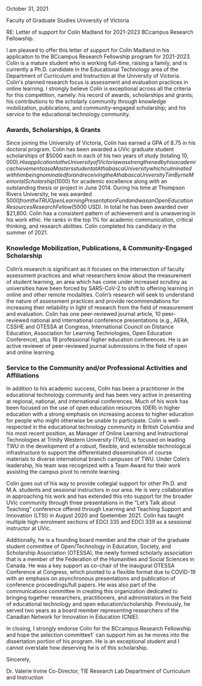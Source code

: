 October 31, 2021

Faculty of Graduate Studies
University of Victoria

RE: Letter of support for Colin Madland for 2021-2023 BCcampus Research Fellowship.

I am pleased to offer this letter of support for Colin Madland in his applicaiton to the BCcampus Research Fellowship program for 2021-2023. Colin is a mature student who is working full-time, raising a family, and is currently a Ph.D. candidate in the Educational Technology area of the Department of Curriculum and Instruction at the University of Victoria.  Colin's planned research focus is assessment and evaluation practices in online learning. I strongly believe Colin is exceptional across all the criteria for this competition, namely: his record of awards, scholarships and grants; his contributions to the scholarly community through knowledge mobilization, publications, and community-engaged scholarship; and his service to the educational technology community.

### Awards, Scholarships, & Grants

Since joining the University of Victoria, Colin has earned a GPA of 8.75 in his doctoral program. Colin has been awarded a UVic graduate student scholarships of $5000 each in each of his two years of study (totaling $10,000). His application to the University of Victoria was strengthened by his academic achievements as a Masters student at Athabasca University which culminated with him being nominated for and receiving the Athabasca University Tim Byrne Memorial Scholarship ($1000) for academic excellence along with an outstanding thesis or project in June 2014. During his time at Thompson Rivers University, he was awarded $5000 from the TRU Open Learning Presentation Fund and was an Open Education Resources Research Fellow ($5000 USD). In total he has been awarded over $21,800. Colin has a consistent pattern of achievement and is unwavering in his work ethic. He ranks in the top 1% for academic communication, critical thinking, and research abilities. Colin completed his candidacy in the summer of 2021.

### Knowledge Mobilization, Publications, & Community-Engaged Scholarship

Colin’s research is significant as it focuses on the intersection of faculty assessment practices and what researchers know about the measurement of student learning, an area which has come under increased scrutiny as universities have been forced by SARS-CoV-2 to shift to offering learning in online and other remote modalities. Colin’s research will seek to understand the nature of assessment practices and provide recommendations for increasing their reliability in light of research from the field of measurement and evaluation. Colin has one peer-reviewed journal article, 10 peer-reviewed national and international conference presentations (e.g., AERA, CSSHE and OTESSA  at Congress, International Council on Distance Education, Association for Learning Technologies, Open Education Conference), plus 18 professional higher education conferences. He is an active reviewer of peer-reviewed journal submissions in the field of open and online learning.

### Service to the Community and/or Professional Activities and Affiliations

In addition to his academic success, Colin has been a practitioner in the educational technology community and has been very active in presenting at regional, national, and international conferences. Much of his work has been focused on the use of open education resources (OER) in higher education with a strong emphasis on increasing access to higher education for people who might otherwise be unable to participate. Colin is well-respected in the educational technology community in British Columbia and his most recent position, as Manager of Online Learning and Instructional Technologies at Trinity Western University (TWU), is focused on leading TWU in the development of a robust, flexible, and extensible technological infrastructure to support the differentiated dissemination of course materials to diverse international branch campuses of TWU. Under Colin’s leadership, his team was recognized with a Team Award for their work assisting the campus pivot to remote learning.

Colin goes out of his way to provide collegial support for other Ph.D. and M.A. students and sessional instructors in our area. He is very collaborative in approaching his work and has extended this into support for the broader UVic community through three presentations in the “Let’s Talk about Teaching” conference offered through Learning and Teaching Support and Innovation (LTSI) in August 2020 and Spetember 2021. Colin has taught multiple high-enrolment sections of EDCI 335 and EDCI 339 as a sessional instructor at UVic.

Additionally, he is a founding board member and the chair of the graduate student committee of Open/Technology in Education, Society, and Scholarship Association (OTESSA), the newly formed scholarly association that is a member of the Federation of the Humanities and Social Sciences in Canada. He was a key support as co-chair of the inaugural OTESSA Conference at Congress, which pivoted to a flexible format due to COVID-19 with an emphasis on asynchronous presentations and publication of conference proceedings/full papers. He was also part of the communications committee in creating this organization dedicated to bringing together researchers, practitioners, and administrators in the field of educational technology and open education/scholarship. Previously, he served two years as a board member representing researchers of the Canadian Network for Innovation in Education (CNIE).


In closing, I strongly endorse Colin for the BCcampus Research Fellowship and hope the selection committee1`     can support him as he moves into the dissertation portion of his program. He is an exceptional student and I cannot overstate how deserving he is of this scholarship.

Sincerely,


Dr. Valerie Irvine
Co-Director, TIE Research Lab
Department of Curriculum and Instruction
